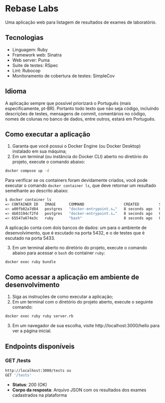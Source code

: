 # Rebase Labs

Uma aplicação web para listagem de resultados de exames de laboratório.

## Tecnologias

- Linguagem: Ruby
- Framework web: Sinatra
- Web server: Puma
- Suite de testes: RSpec
- Lint: Rubocop
- Monitoramento de cobertura de testes: SimpleCov

## Idioma
A aplicação sempre que possível priorizará o Português (mais especificamente, pt-BR). Portanto todo texto que não seja código, incluíndo descrições de testes, mensagens de commit, comentários no código, nomes de colunas no banco de dados, entre outros, estará em Português. 

## Como executar a aplicação

1. Garanta que você possui o Docker Engine (ou Docker Desktop) instalado em sua máquina;
2. Em um terminal (ou instância do Docker CLI) aberto no diretório do projeto, execute o comando abaixo:
```bash
docker compose up -d
```
Para verificar se os containers foram devidamente criados, você pode executar o comando `docker container ls`, que deve retornar um resultado semelhante ao descrito abaixo: 
```bash
$ docker container ls
=> CONTAINER ID   IMAGE      COMMAND                  CREATED         STATUS         PORTS                                       NAMES
=> a00fb02a7d84   postgres   "docker-entrypoint.s…"   8 seconds ago   Up 6 seconds   0.0.0.0:5432->5432/tcp, :::5432->5432/tcp   postgres
=> 4b03194cf2fd   postgres   "docker-entrypoint.s…"   8 seconds ago   Up 6 seconds   0.0.0.0:5433->5432/tcp, :::5433->5432/tcp   postgres-test
=> 65547a674e3c   ruby       "bash"                   8 seconds ago   Up 6 seconds   0.0.0.0:3000->3000/tcp, :::3000->3000/tcp   ruby
```

A aplicação conta com dois bancos de dados: um para o ambiente de desenvolvimento, que é escutado na porta 5432, e o de testes que é escutado na porta 5433.

3. Em um terminal aberto no diretório do projeto, execute o comando abaixo para acessar o `bash` do container `ruby`:
```bash 
docker exec ruby bundle
```

## Como acessar a aplicação em ambiente de desenvolvimento
1. Siga as instruções de como executar a aplicação;
2. Em um terminal com o diretório do projeto aberto, execute o seguinte comando: 
```bash
docker exec ruby ruby server.rb
```
3. Em um navegador de sua escolha, visite http://localhost:3000/hello para ver a página inicial.

## Endpoints disponíveis

### GET /tests
```bash
http://localhost:3000/tests ou
GET '/tests'
```
- **Status**: 200 (OK)
- **Corpo da resposta**: Arquivo JSON com os resultados dos exames cadastrados na plataforma